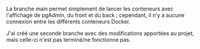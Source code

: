 La branche main permet simplement de lancer les conteneurs avec l'affichage de pgAdmin, du front et du back ; cependant, il n’y a aucune connexion entre les différents conteneurs Docker.

J'ai créé une seconde branche avec des modifications apportées au projet, mais celle-ci n'est pas terminé/ne fonctionne pas.
